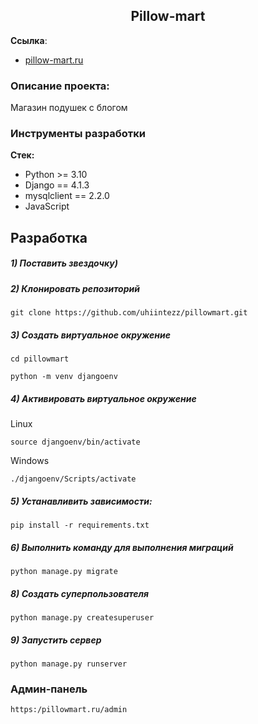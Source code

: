 <h2 align="center">Pillow-mart</h2>


**Ссылка**:
- [pillow-mart.ru](https://pillow-mart.ru)


### Описание проекта:
Магазин подушек с блогом


### Инструменты разработки

**Стек:**
- Python >= 3.10
- Django == 4.1.3
- mysqlclient == 2.2.0
- JavaScript

## Разработка

##### 1) Поставить звездочку)

##### 2) Клонировать репозиторий

    git clone https://github.com/uhiintezz/pillowmart.git

##### 3) Создать виртуальное окружение

    cd pillowmart
    
    python -m venv djangoenv
    
##### 4) Активировать виртуальное окружение
    
Linux

    source djangoenv/bin/activate
    
Windows

    ./djangoenv/Scripts/activate

##### 5) Устанавливить зависимости:

    pip install -r requirements.txt

##### 6) Выполнить команду для выполнения миграций

    python manage.py migrate
    
##### 8) Создать суперпользователя

    python manage.py createsuperuser
    
##### 9) Запустить сервер

    python manage.py runserver


### Админ-панель
    https:/pillowmart.ru/admin

